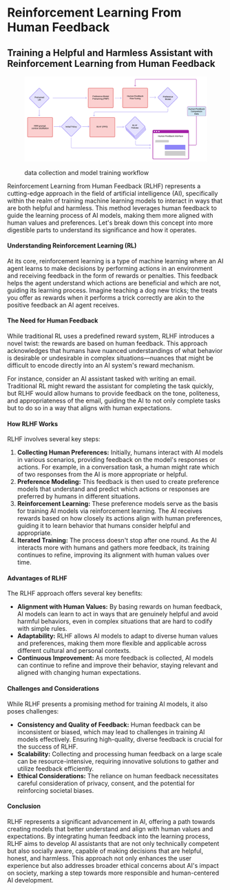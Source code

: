 # Reinforcement Learning From Human Feedback

## Training a Helpful and Harmless Assistant with Reinforcement Learning from Human Feedback

<figure><img src="../../.gitbook/assets/image (3).png" alt=""><figcaption><p>data collection and model training workflow</p></figcaption></figure>

Reinforcement Learning from Human Feedback (RLHF) represents a cutting-edge approach in the field of artificial intelligence (AI), specifically within the realm of training machine learning models to interact in ways that are both helpful and harmless. This method leverages human feedback to guide the learning process of AI models, making them more aligned with human values and preferences. Let's break down this concept into more digestible parts to understand its significance and how it operates.

#### Understanding Reinforcement Learning (RL)

At its core, reinforcement learning is a type of machine learning where an AI agent learns to make decisions by performing actions in an environment and receiving feedback in the form of rewards or penalties. This feedback helps the agent understand which actions are beneficial and which are not, guiding its learning process. Imagine teaching a dog new tricks; the treats you offer as rewards when it performs a trick correctly are akin to the positive feedback an AI agent receives.

#### The Need for Human Feedback

While traditional RL uses a predefined reward system, RLHF introduces a novel twist: the rewards are based on human feedback. This approach acknowledges that humans have nuanced understandings of what behavior is desirable or undesirable in complex situations—nuances that might be difficult to encode directly into an AI system's reward mechanism.

For instance, consider an AI assistant tasked with writing an email. Traditional RL might reward the assistant for completing the task quickly, but RLHF would allow humans to provide feedback on the tone, politeness, and appropriateness of the email, guiding the AI to not only complete tasks but to do so in a way that aligns with human expectations.

#### How RLHF Works

RLHF involves several key steps:

1. **Collecting Human Preferences:** Initially, humans interact with AI models in various scenarios, providing feedback on the model's responses or actions. For example, in a conversation task, a human might rate which of two responses from the AI is more appropriate or helpful.
2. **Preference Modeling:** This feedback is then used to create preference models that understand and predict which actions or responses are preferred by humans in different situations.
3. **Reinforcement Learning:** These preference models serve as the basis for training AI models via reinforcement learning. The AI receives rewards based on how closely its actions align with human preferences, guiding it to learn behavior that humans consider helpful and appropriate.
4. **Iterated Training:** The process doesn't stop after one round. As the AI interacts more with humans and gathers more feedback, its training continues to refine, improving its alignment with human values over time.

#### Advantages of RLHF

The RLHF approach offers several key benefits:

* **Alignment with Human Values:** By basing rewards on human feedback, AI models can learn to act in ways that are genuinely helpful and avoid harmful behaviors, even in complex situations that are hard to codify with simple rules.
* **Adaptability:** RLHF allows AI models to adapt to diverse human values and preferences, making them more flexible and applicable across different cultural and personal contexts.
* **Continuous Improvement:** As more feedback is collected, AI models can continue to refine and improve their behavior, staying relevant and aligned with changing human expectations.

#### Challenges and Considerations

While RLHF presents a promising method for training AI models, it also poses challenges:

* **Consistency and Quality of Feedback:** Human feedback can be inconsistent or biased, which may lead to challenges in training AI models effectively. Ensuring high-quality, diverse feedback is crucial for the success of RLHF.
* **Scalability:** Collecting and processing human feedback on a large scale can be resource-intensive, requiring innovative solutions to gather and utilize feedback efficiently.
* **Ethical Considerations:** The reliance on human feedback necessitates careful consideration of privacy, consent, and the potential for reinforcing societal biases.

#### Conclusion

RLHF represents a significant advancement in AI, offering a path towards creating models that better understand and align with human values and expectations. By integrating human feedback into the learning process, RLHF aims to develop AI assistants that are not only technically competent but also socially aware, capable of making decisions that are helpful, honest, and harmless. This approach not only enhances the user experience but also addresses broader ethical concerns about AI's impact on society, marking a step towards more responsible and human-centered AI development.
